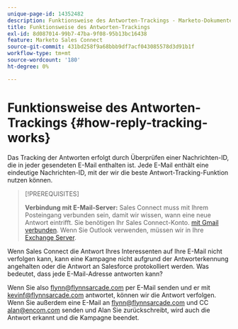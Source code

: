 ```yaml
---
unique-page-id: 14352482
description: Funktionsweise des Antworten-Trackings - Marketo-Dokumente - Produktdokumentation
title: Funktionsweise des Antworten-Trackings
exl-id: 8d087014-99b7-47ba-9f08-95b13bc16438
feature: Marketo Sales Connect
source-git-commit: 431bd258f9a68bbb9df7acf043085578d3d91b1f
workflow-type: tm+mt
source-wordcount: '180'
ht-degree: 0%

---
```


# Funktionsweise des Antworten-Trackings {#how-reply-tracking-works}

Das Tracking der Antworten erfolgt durch Überprüfen einer Nachrichten-ID, die in jeder gesendeten E-Mail enthalten ist. Jede E-Mail enthält eine eindeutige Nachrichten-ID, mit der wir die beste Antwort-Tracking-Funktion nutzen können.

>[!PREREQUISITES]
>
>**Verbindung mit E-Mail-Server:** Sales Connect muss mit Ihrem Posteingang verbunden sein, damit wir wissen, wann eine neue Antwort eintrifft. Sie benötigen Ihr Sales Connect-Konto. [mit Gmail verbunden](/help/marketo/product-docs/marketo-sales-connect/email-plugins/gmail/email-connection-for-gmail-users.md). Wenn Sie Outlook verwenden, müssen wir in Ihre [Exchange Server](https://toutapp.com/next#settings/exchange_settings).

Wenn Sales Connect die Antwort Ihres Interessenten auf Ihre E-Mail nicht verfolgen kann, kann eine Kampagne nicht aufgrund der Antworterkennung angehalten oder die Antwort an Salesforce protokolliert werden.  Was bedeutet, dass jede E-Mail-Adresse antworten kann?

Wenn Sie also flynn@flynnsarcade.com per E-Mail senden und er mit kevinf@flynnsarcade.com antwortet, können wir die Antwort verfolgen. Wenn Sie außerdem eine E-Mail an flynn@flynnsarcade.com und CC alan@encom.com senden und Alan Sie zurückschreibt, wird auch die Antwort erkannt und die Kampagne beendet.
